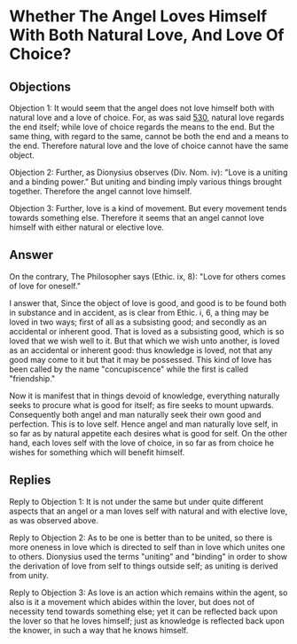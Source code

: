 # Whether The Angel Loves Himself With Both Natural Love, And Love Of Choice?

## Objections

Objection 1: It would seem that the angel does not love himself both with natural love and a love of choice. For, as was said [530](A[2]), natural love regards the end itself; while love of choice regards the means to the end. But the same thing, with regard to the same, cannot be both the end and a means to the end. Therefore natural love and the love of choice cannot have the same object.

Objection 2: Further, as Dionysius observes (Div. Nom. iv): "Love is a uniting and a binding power." But uniting and binding imply various things brought together. Therefore the angel cannot love himself.

Objection 3: Further, love is a kind of movement. But every movement tends towards something else. Therefore it seems that an angel cannot love himself with either natural or elective love.

## Answer

On the contrary, The Philosopher says (Ethic. ix, 8): "Love for others comes of love for oneself."

I answer that, Since the object of love is good, and good is to be found both in substance and in accident, as is clear from Ethic. i, 6, a thing may be loved in two ways; first of all as a subsisting good; and secondly as an accidental or inherent good. That is loved as a subsisting good, which is so loved that we wish well to it. But that which we wish unto another, is loved as an accidental or inherent good: thus knowledge is loved, not that any good may come to it but that it may be possessed. This kind of love has been called by the name "concupiscence" while the first is called "friendship."

Now it is manifest that in things devoid of knowledge, everything naturally seeks to procure what is good for itself; as fire seeks to mount upwards. Consequently both angel and man naturally seek their own good and perfection. This is to love self. Hence angel and man naturally love self, in so far as by natural appetite each desires what is good for self. On the other hand, each loves self with the love of choice, in so far as from choice he wishes for something which will benefit himself.

## Replies

Reply to Objection 1: It is not under the same but under quite different aspects that an angel or a man loves self with natural and with elective love, as was observed above.

Reply to Objection 2: As to be one is better than to be united, so there is more oneness in love which is directed to self than in love which unites one to others. Dionysius used the terms "uniting" and "binding" in order to show the derivation of love from self to things outside self; as uniting is derived from unity.

Reply to Objection 3: As love is an action which remains within the agent, so also is it a movement which abides within the lover, but does not of necessity tend towards something else; yet it can be reflected back upon the lover so that he loves himself; just as knowledge is reflected back upon the knower, in such a way that he knows himself.